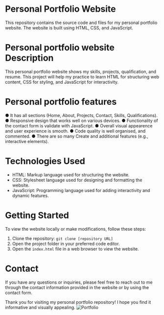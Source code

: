 # Personal Portfolio Website

This repository contains the source code and files for my personal portfolio website. 
The website is built using HTML, CSS, and JavaScript.

# Personal portfolio website Description

This personal portfolio website shows my skills, projects, qualification, and resume.
This project will help my practice to learn HTML for structuring web content, 
CSS for styling, and JavaScript for interactivity.


# Personal portfolio features

● It has all sections (Home, About, Projects, Contact, Skills, Qualifications).
● Responsive design that works well on various devices.
● Functionality of the contact form is validate with JavaScript.
● Overall visual appearence and user experience is smooth.
● Code quality is well organised, and commented.
● There are so many Create and additional features (e.g., interactive elements).

# Technologies Used

- HTML: Markup language used for structuring the website.
- CSS: Stylesheet language used for designing and formatting the website.
- JavaScript: Programming language used for adding interactivity and dynamic features.

# Getting Started

To view the website locally or make modifications, follow these steps:

1. Clone the repository: `git clone [repository URL]`
2. Open the project folder in your preferred code editor.
3. Open the `index.html` file in a web browser to view the website.

# Contact

If you have any questions or inquiries, 
please feel free to reach out to me through the contact information 
provided in the website or by using the contact form.

Thank you for visiting my personal portfolio repository! 
I hope you find it informative and visually appealing.
![Portfolio](https://github.com/Thanjaivalavan/)